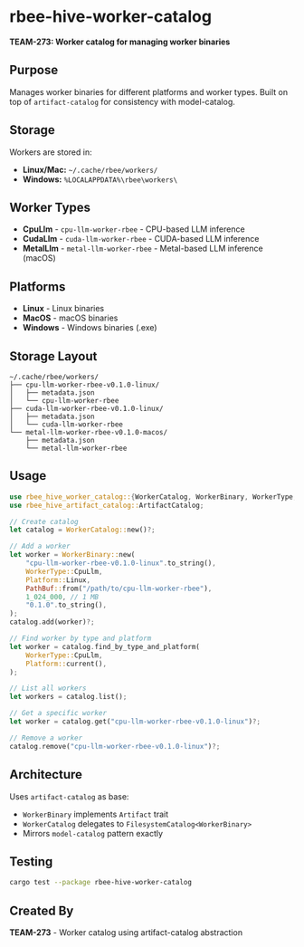 # rbee-hive-worker-catalog

**TEAM-273: Worker catalog for managing worker binaries**

## Purpose

Manages worker binaries for different platforms and worker types.
Built on top of `artifact-catalog` for consistency with model-catalog.

## Storage

Workers are stored in:
- **Linux/Mac:** `~/.cache/rbee/workers/`
- **Windows:** `%LOCALAPPDATA%\rbee\workers\`

## Worker Types

- **CpuLlm** - `cpu-llm-worker-rbee` - CPU-based LLM inference
- **CudaLlm** - `cuda-llm-worker-rbee` - CUDA-based LLM inference
- **MetalLlm** - `metal-llm-worker-rbee` - Metal-based LLM inference (macOS)

## Platforms

- **Linux** - Linux binaries
- **MacOS** - macOS binaries
- **Windows** - Windows binaries (.exe)

## Storage Layout

```
~/.cache/rbee/workers/
├── cpu-llm-worker-rbee-v0.1.0-linux/
│   ├── metadata.json
│   └── cpu-llm-worker-rbee
├── cuda-llm-worker-rbee-v0.1.0-linux/
│   ├── metadata.json
│   └── cuda-llm-worker-rbee
└── metal-llm-worker-rbee-v0.1.0-macos/
    ├── metadata.json
    └── metal-llm-worker-rbee
```

## Usage

```rust
use rbee_hive_worker_catalog::{WorkerCatalog, WorkerBinary, WorkerType, Platform};
use rbee_hive_artifact_catalog::ArtifactCatalog;

// Create catalog
let catalog = WorkerCatalog::new()?;

// Add a worker
let worker = WorkerBinary::new(
    "cpu-llm-worker-rbee-v0.1.0-linux".to_string(),
    WorkerType::CpuLlm,
    Platform::Linux,
    PathBuf::from("/path/to/cpu-llm-worker-rbee"),
    1_024_000, // 1 MB
    "0.1.0".to_string(),
);
catalog.add(worker)?;

// Find worker by type and platform
let worker = catalog.find_by_type_and_platform(
    WorkerType::CpuLlm,
    Platform::current(),
);

// List all workers
let workers = catalog.list();

// Get a specific worker
let worker = catalog.get("cpu-llm-worker-rbee-v0.1.0-linux")?;

// Remove a worker
catalog.remove("cpu-llm-worker-rbee-v0.1.0-linux")?;
```

## Architecture

Uses `artifact-catalog` as base:
- `WorkerBinary` implements `Artifact` trait
- `WorkerCatalog` delegates to `FilesystemCatalog<WorkerBinary>`
- Mirrors `model-catalog` pattern exactly

## Testing

```bash
cargo test --package rbee-hive-worker-catalog
```

## Created By

**TEAM-273** - Worker catalog using artifact-catalog abstraction
